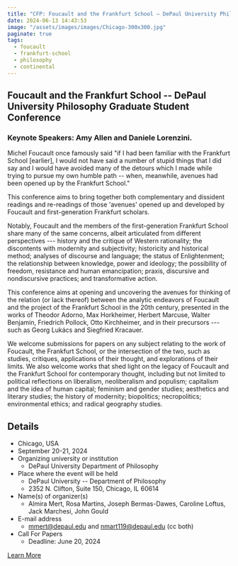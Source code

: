 ```yaml
---
title: "CFP: Foucault and the Frankfurt School – DePaul University Philosophy Graduate Student Conference"
date: 2024-06-13 14:43:53
image: "/assets/images/images/Chicago-300x300.jpg"
paginate: true   
tags:
  - foucault
  - frankfurt-school
  - philosophy
  - continental
---
```

## Foucault and the Frankfurt School -- DePaul University Philosophy Graduate Student Conference

### **Keynote Speakers: Amy Allen and Daniele Lorenzini.**

Michel Foucault once famously said "if I had been familiar with the Frankfurt School \[earlier\], I would not have said a number of stupid things that I did say and I would have avoided many of the detours which I made while trying to pursue my own humble path -- when, meanwhile, avenues had been opened up by the Frankfurt School."

This conference aims to bring together both complementary and dissident readings and re-readings of those 'avenues' opened up and developed by Foucault and first-generation Frankfurt scholars.

Notably, Foucault and the members of the first-generation Frankfurt School share many of the same concerns, albeit articulated from different perspectives --- history and the critique of Western rationality; the discontents with modernity and subjectivity; historicity and historical method; analyses of discourse and language; the status of Enlightenment; the relationship between knowledge, power and ideology; the possibility of freedom, resistance and human emancipation; praxis, discursive and nondiscursive practices; and transformative action.

This conference aims at opening and uncovering the avenues for thinking of the relation (or lack thereof) between the analytic endeavors of Foucault and the project of the Frankfurt School in the 20th century, presented in the works of Theodor Adorno, Max Horkheimer, Herbert Marcuse, Walter Benjamin, Friedrich Pollock, Otto Kirchheimer, and in their precursors --- such as Georg Lukács and Siegfried Kracauer.

We welcome submissions for papers on any subject relating to the work of Foucault, the Frankfurt School, or the intersection of the two, such as studies, critiques, applications of their thought, and explorations of their limits. We also welcome works that shed light on the legacy of Foucault and the Frankfurt School for contemporary thought, including but not limited to political reflections on liberalism, neoliberalism and populism; capitalism and the idea of human capital; feminism and gender studies; aesthetics and literary studies; the history of modernity; biopolitics; necropolitics; environmental ethics; and radical geography studies.

## Details
- Chicago, USA
- September 20-21, 2024
-   Organizing university or institution
    - DePaul University Department of Philosophy
-   Place where the event will be held
    - DePaul University -- Department of Philosophy
    - 2352 N. Clifton, Suite 150, Chicago, IL 60614
-   Name(s) of organizer(s)
    - Almira Mert, Rosa Martins, Joseph Bermas-Dawes, Caroline Loftus, Jack Marchesi, John Gould
-   E-mail address
    - <mmert@depaul.edu> and <nmart119@depaul.edu> (cc both)
-   Call For Papers
    - Deadline: June 20, 2024

[Learn More](https://foucault40.info/chicago/)